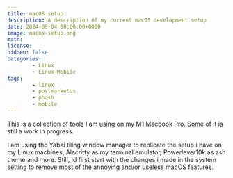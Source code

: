 ```yaml
---
title: macOS setup
description: A description of my current macOS development setup 
date: 2024-09-04 00:00:00+0000
image: macos-setup.png
math: 
license: 
hidden: false
categories:
        - Linux
        - Linux-Mobile
tags:
        - linux
        - postmarketos
        - phosh
        - mobile
---
```

This is a collection of tools I am using on my M1 Macbook Pro. Some of it is still a work in progress.

I am using the Yabai tiling window manager to replicate the setup i have on my Linux machines, Alacritty as my terminal emulator, Powerlever10k as zsh theme and more.
Still, id first start with the changes i made in the system setting to remove most of the annoying and/or useless macOS features.

